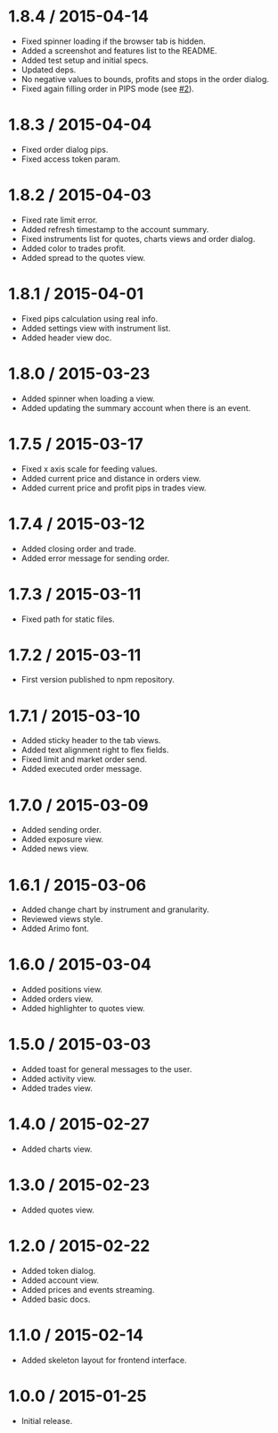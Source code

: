 1.8.4 / 2015-04-14
==================

* Fixed spinner loading if the browser tab is hidden.
* Added a screenshot and features list to the README.
* Added test setup and initial specs.
* Updated deps.
* No negative values to bounds, profits and stops in the order dialog.
* Fixed again filling order in PIPS mode (see [#2](https://github.com/albertosantini/argo/issues/2)).

1.8.3 / 2015-04-04
==================

* Fixed order dialog pips.
* Fixed access token param.

1.8.2 / 2015-04-03
==================

* Fixed rate limit error.
* Added refresh timestamp to the account summary.
* Fixed instruments list for quotes, charts views and order dialog.
* Added color to trades profit.
* Added spread to the quotes view.

1.8.1 / 2015-04-01
==================

* Fixed pips calculation using real info.
* Added settings view with instrument list.
* Added header view doc.

1.8.0 / 2015-03-23
==================

* Added spinner when loading a view.
* Added updating the summary account when there is an event.

1.7.5 / 2015-03-17
==================

* Fixed x axis scale for feeding values.
* Added current price and distance in orders view.
* Added current price and profit pips in trades view.

1.7.4 / 2015-03-12
==================

* Added closing order and trade.
* Added error message for sending order.

1.7.3 / 2015-03-11
==================

* Fixed path for static files.

1.7.2 / 2015-03-11
==================

* First version published to npm repository.

1.7.1 / 2015-03-10
==================

* Added sticky header to the tab views.
* Added text alignment right to flex fields.
* Fixed limit and market order send.
* Added executed order message.

1.7.0 / 2015-03-09
==================

* Added sending order.
* Added exposure view.
* Added news view.

1.6.1 / 2015-03-06
==================

* Added change chart by instrument and granularity.
* Reviewed views style.
* Added Arimo font.

1.6.0 / 2015-03-04
==================

* Added positions view.
* Added orders view.
* Added highlighter to quotes view.

1.5.0 / 2015-03-03
==================

* Added toast for general messages to the user.
* Added activity view.
* Added trades view.

1.4.0 / 2015-02-27
==================

* Added charts view.

1.3.0 / 2015-02-23
==================

* Added quotes view.

1.2.0 / 2015-02-22
==================

* Added token dialog.
* Added account view.
* Added prices and events streaming.
* Added basic docs.

1.1.0 / 2015-02-14
==================

* Added skeleton layout for frontend interface.

1.0.0 / 2015-01-25
==================

* Initial release.
